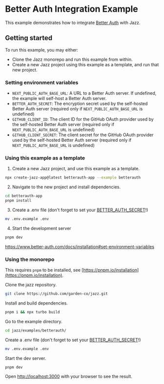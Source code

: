 # Better Auth Integration Example

This example demonstrates how to integrate [Better Auth](https://www.better-auth.com/) with Jazz.

## Getting started

To run this example, you may either:

- Clone the Jazz monorepo and run this example from within.
- Create a new Jazz project using this example as a template, and run that new project.

### Setting environment variables

- `NEXT_PUBLIC_AUTH_BASE_URL`: A URL to a Better Auth server. If undefined, the example will self-host a Better Auth server.
- `BETTER_AUTH_SECRET`: The encryption secret used by the self-hosted Better Auth server (required only if `NEXT_PUBLIC_AUTH_BASE_URL` is undefined)
- `GITHUB_CLIENT_ID`: The client ID for the GitHub OAuth provider used by the self-hosted Better Auth server (required only if `NEXT_PUBLIC_AUTH_BASE_URL` is undefined)
- `GITHUB_CLIENT_SECRET`: The client secret for the GitHub OAuth provider used by the self-hosted Better Auth server (required only if `NEXT_PUBLIC_AUTH_BASE_URL` is undefined)

### Using this example as a template

1. Create a new Jazz project, and use this example as a template.

```sh
npx create-jazz-app@latest betterauth-app --example betterauth
```

2. Navigate to the new project and install dependencies.

```sh
cd betterauth-app
pnpm install
```

3. Create a .env file (don't forget to set your [BETTER_AUTH_SECRET](https://www.better-auth.com/docs/installation#set-environment-variables)!)

```sh
mv .env.example .env
```

4. Start the development server

```sh
pnpm dev
```

https://www.better-auth.com/docs/installation#set-environment-variables

### Using the monorepo

This requires `pnpm` to be installed, see [https://pnpm.io/installation](https://pnpm.io/installation).

Clone the jazz repository.

```bash
git clone https://github.com/garden-co/jazz.git
```

Install and build dependencies.

```bash
pnpm i && npx turbo build
```

Go to the example directory.

```bash
cd jazz/examples/betterauth/
```

Create a .env file (don't forget to set your [BETTER_AUTH_SECRET](https://www.better-auth.com/docs/installation#set-environment-variables)!)

```sh
mv .env.example .env
```

Start the dev server.

```bash
pnpm dev
```

Open [http://localhost:3000](http://localhost:3000) with your browser to see the result.
